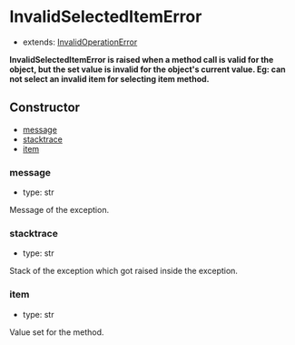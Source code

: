 # InvalidSelectedItemError

- extends: [InvalidOperationError](./doc/api/python/exceptions/invalidoperationerror.md)

**InvalidSelectedItemError is raised when a method call is valid for the object, but the set value is invalid for the object's current value. Eg: can not select an invalid item for selecting item method.**

## Constructor<!-- {docsify-ignore} -->
- [message](#message)
- [stacktrace](#stacktrace)
- [item](#item)

### message
- type: str

Message of the exception.


### stacktrace
- type: str

Stack of the exception which got raised inside the exception.

### item
- type: str

Value set for the method.